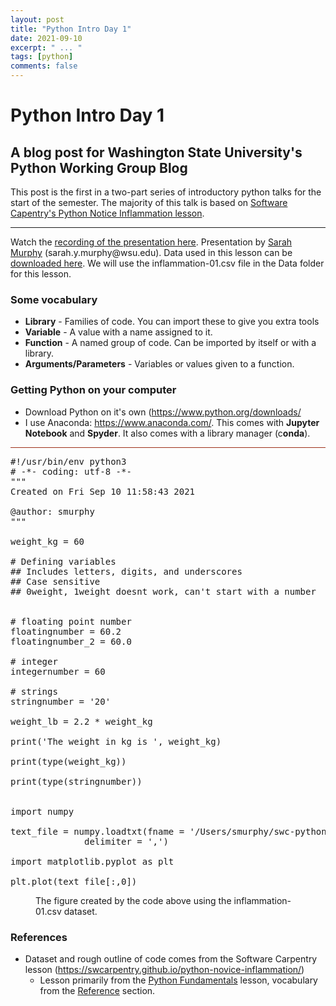 ```yaml
---
layout: post
title: "Python Intro Day 1"
date: 2021-09-10
excerpt: " ... "
tags: [python]
comments: false
---
```


# Python Intro Day 1
## A blog post for Washington State University's Python Working Group Blog

This post is the first in a two-part series of introductory python talks for the start of the semester.
The majority of this talk is based on [Software Capentry's Python Notice Inflammation lesson](https://swcarpentry.github.io/python-novice-inflammation/).

---

<p>Watch the <a href="https://youtu.be/5YA29G6BCQw">recording of the presentation here</a>. Presentation by <a href="https://sarahymurphy.github.io/">Sarah Murphy</a> (sarah.y.murphy@wsu.edu). Data used in this lesson can be <a href="https://drive.google.com/drive/folders/1GbdShqmVXEefoFj9j7yYmGxDLMPvpveH?usp=sharing">downloaded here</a>. We will use the inflammation-01.csv file in the Data folder for this lesson.&nbsp;</p>
<h3>Some vocabulary</h3>
<ul>
<li><b>Library</b> - Families of code. You can import these to give you extra tools</li>
<li><b>Variable</b> - A value with a name assigned to it.</li>
<li><b>Function</b> - A named group of code. Can be imported by itself or with a library.</li>
<li><b>Arguments/Parameters</b> - Variables or values given to a function.</li>
</ul>
<h3>Getting Python on your computer</h3>
<ul>
<li>Download Python on it's own (<a href="https://www.python.org/downloads/">https://www.python.org/downloads/</a></li>
<li>I use Anaconda: <a href="https://www.anaconda.com/">https://www.anaconda.com/</a>. This comes with <b>Jupyter Notebook</b> and <b>Spyder</b>. It also comes with a library manager (c<b>onda</b>).</li>
</ul>

<!-- wp:separator {"customColor":"#9c2f19","align":"center","className":"is-style-wide"} -->
<hr class="wp-block-separator aligncenter has-text-color has-background is-style-wide" style="background-color:#9c2f19;color:#9c2f19"/>
<!-- /wp:separator -->

<!-- wp:syntaxhighlighter/code {"language":"python"} -->
<pre class="wp-block-syntaxhighlighter-code">#!/usr/bin/env python3
# -*- coding: utf-8 -*-
"""
Created on Fri Sep 10 11:58:43 2021

@author: smurphy
"""

weight_kg = 60

# Defining variables
## Includes letters, digits, and underscores
## Case sensitive
## 0weight, 1weight doesnt work, can't start with a number


# floating point number
floatingnumber = 60.2
floatingnumber_2 = 60.0

# integer
integernumber = 60

# strings
stringnumber = '20'

weight_lb = 2.2 * weight_kg

print('The weight in kg is ', weight_kg)

print(type(weight_kg))

print(type(stringnumber))


import numpy

text_file = numpy.loadtxt(fname = '/Users/smurphy/swc-python/data/inflammation-01.csv',
              delimiter = ',')

import matplotlib.pyplot as plt

plt.plot(text_file[:,0])
</pre>
<!-- /wp:syntaxhighlighter/code -->

<!-- wp:image {"align":"center","id":109,"sizeSlug":"large","linkDestination":"none"} -->
<div class="wp-block-image"><figure class="aligncenter size-large"><img src="https://cougpy.files.wordpress.com/2021/09/download.png?w=378" alt="" class="wp-image-109"/><figcaption>The figure created by the code above using the inflammation-01.csv dataset.</figcaption></figure></div>
<!-- /wp:image -->

<!-- wp:heading {"level":3} -->
<h3 id="references">References</h3>
<!-- /wp:heading -->

<!-- wp:list -->
<ul><li>Dataset and rough outline of code comes from the Software Carpentry lesson (<a href="https://swcarpentry.github.io/python-novice-inflammation/">https://swcarpentry.github.io/python-novice-inflammation/</a>)<ul><li>Lesson primarily from the <a href="https://swcarpentry.github.io/python-novice-inflammation/01-intro/index.html">Python Fundamentals</a> lesson, vocabulary from the <a href="https://swcarpentry.github.io/python-novice-inflammation/reference.html">Reference</a> section. </li></ul></li></ul>
<!-- /wp:list -->

